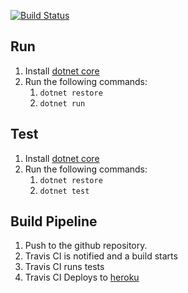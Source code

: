 
[![Build Status](https://api.travis-ci.org/a-ayyash/xpdealfinder.png)](https://travis-ci.org/a-ayyash/xpdealfinder)

## Run 

1. Install [dotnet core](https://dotnet.github.io/)
2. Run the following commands:
	1. `dotnet restore`
	2. `dotnet run`


## Test

1. Install [dotnet core](https://dotnet.github.io/)
2. Run the following commands:
	1. `dotnet restore`
	2. `dotnet test`

## Build Pipeline

1. Push to the github repository.
2. Travis CI is notified and a build starts
3. Travis CI runs tests
4. Travis CI Deploys to [heroku](https://xpdealsfinder.herokuapp.com/)